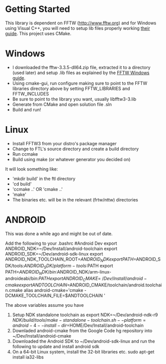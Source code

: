 # Getting Started
This library is dependent on FFTW (http://www.fftw.org) and for Windows using Visual C++, you will need to setup lib files properly working [their guide](http://www.fftw.org/install/windows.html).
This project uses CMake.

# Windows
* I downloaded the fftw-3.3.5-dll64.zip file, extracted it to a directory (used later) and setup .lib files as explained by the [FFTW Windows guide](http://www.fftw.org/install/windows.html).
* Using cmake-gui, run configure making sure to point to the FFTW libraries directory above by setting FFTW_LIBRARIES and FFTW_INCLUDES
* Be sure to point to the library you want, usually libfftw3-3.lib
* Generate from CMake and open solution file .sln
* Build and run!

# Linux
* Install FFTW3 from your distro's package manager
* Change to FTL's source directory and create a build directory
* Run ccmake
* Build using make (or whatever generator you decided on)

It will look something like:
* 'mkdir build' in the ftl directory
* 'cd build'
* 'ccmake ..' OR 'cmake ..'
* 'make'
* The binaries etc. will be in the relevant (frtw/nttw) directories

# ANDROID
This was done a while ago and might be out of date.

Add the following to your .bashrc
#Android Dev
export ANDROID_NDK=~/Dev/Install/android-toolchain
export ANDROID_SDK=~/Dev/android-sdk-linux
export ANDROID_NDK_TOOLCHAIN_ROOT=$ANDROID_NDK
export PATH=$ANDROID_SDK/tools:$ANDROID_SDK/platform-tools:$PATH
export PATH=$ANDROID_NDK/bin:$ANDROID_NDK/arm-linux-androideabi/bin:$PATH
export ANDROID_CMAKE=~/Dev/Install/android-cmake
export ANDTOOLCHAIN=$ANDROID_CMAKE/toolchain/android.toolchain.cmake
alias android-cmake='cmake -DCMAKE_TOOLCHAIN_FILE=$ANDTOOLCHAIN '

The above variables assume you have
1. Setup NDK standalone toolchain as
  export NDK=~/Dev/android-ndk-r9
  $NDK/build/tools/make-standalone-toolchain.sh --platform=android-4 --install-dir=$HOME/Dev/Install/android-toolchain
2. Downladed android-cmake from the Google Code hg repository into ~/Dev/Install/android-cmake
3. Downloaded the Android SDK to ~/Dev/android-sdk-linux and run the following to update and install
  android sdk
4. On a 64-bit Linux system, install the 32-bit libraries etc.
  sudo apt-get install ia32-libs
